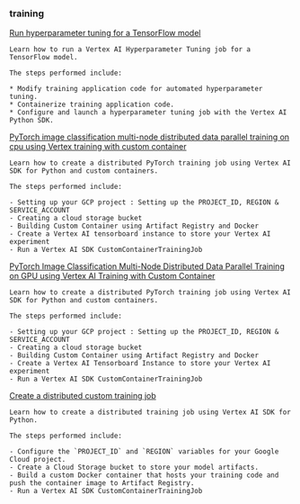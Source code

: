 
### training 


[Run hyperparameter tuning for a TensorFlow model](https://github.com/GoogleCloudPlatform/vertex-ai-samples/blob/main/notebooks/official/training/hyperparameter_tuning_tensorflow.ipynb)

```
Learn how to run a Vertex AI Hyperparameter Tuning job for a TensorFlow model.

The steps performed include:

* Modify training application code for automated hyperparameter tuning.
* Containerize training application code.
* Configure and launch a hyperparameter tuning job with the Vertex AI Python SDK.

```


[PyTorch image classification multi-node distributed data parallel training on cpu using Vertex training with custom container](https://github.com/GoogleCloudPlatform/vertex-ai-samples/blob/main/notebooks/official/training/multi_node_ddp_gloo_vertex_training_with_custom_container.ipynb)

```
Learn how to create a distributed PyTorch training job using Vertex AI SDK for Python and custom containers.

The steps performed include:

- Setting up your GCP project : Setting up the PROJECT_ID, REGION & SERVICE_ACCOUNT
- Creating a cloud storage bucket
- Building Custom Container using Artifact Registry and Docker
- Create a Vertex AI tensorboard instance to store your Vertex AI experiment
- Run a Vertex AI SDK CustomContainerTrainingJob

```


[PyTorch Image Classification Multi-Node Distributed Data Parallel Training on GPU using Vertex AI Training with Custom Container](https://github.com/GoogleCloudPlatform/vertex-ai-samples/blob/main/notebooks/official/training/multi_node_ddp_nccl_vertex_training_with_custom_container.ipynb)

```
Learn how to create a distributed PyTorch training job using Vertex AI SDK for Python and custom containers.

The steps performed include:

- Setting up your GCP project : Setting up the PROJECT_ID, REGION & SERVICE_ACCOUNT
- Creating a cloud storage bucket
- Building Custom Container using Artifact Registry and Docker
- Create a Vertex AI Tensorboard Instance to store your Vertex AI experiment
- Run a Vertex AI SDK CustomContainerTrainingJob

```


[Create a distributed custom training job](https://github.com/GoogleCloudPlatform/vertex-ai-samples/blob/main/notebooks/official/training/xgboost_data_parallel_training_on_cpu_using_dask.ipynb)

```
Learn how to create a distributed training job using Vertex AI SDK for Python.

The steps performed include:

- Configure the `PROJECT_ID` and `REGION` variables for your Google Cloud project.
- Create a Cloud Storage bucket to store your model artifacts.
- Build a custom Docker container that hosts your training code and push the container image to Artifact Registry.
- Run a Vertex AI SDK CustomContainerTrainingJob

```

